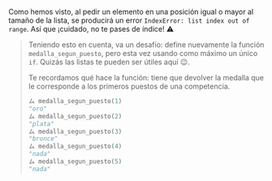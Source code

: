 Como hemos visto, al pedir un elemento en una posición igual o mayor al tamaño de la lista, se producirá un error `IndexError: list index out of range`. Así que ¡cuidado, no te pases de índice! :warning:

> Teniendo esto en cuenta, va un desafío: define nuevamente la función `medalla_segun_puesto`, pero esta vez usando como máximo un único `if`. Quizás las listas te pueden ser útiles aquí :wink:.
>
> Te recordamos qué hace la función: tiene que devolver la medalla que le corresponde a los primeros puestos de una competencia.
>
>```python
>ム medalla_segun_puesto(1)
>"oro"
>ム medalla_segun_puesto(2)
>"plata"
>ム medalla_segun_puesto(3)
>"bronce"
>ム medalla_segun_puesto(4)
>"nada"
>ム medalla_segun_puesto(5)
>"nada" 
```
